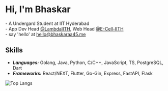 # Hi, I'm Bhaskar

\- A Undergard Student at IIT Hyderabad
<br/>
\- App Dev Head [@LambdaIITH](https://iith.dev), Web Head [@E-Cell-IITH](https://ecell.iith.ac.in)
<br/>
\- say 'hello' at [hello@bhaskaraa45.me](mailto:hello@bhaskaraa45.me)

## Skills
- ***Languages:*** Golang, Java, Python, C/C++, JavaScript, TS, PostgreSQL, Dart
- ***Frameworks:*** React/NEXT, Flutter, Go-Gin, Express, FastAPI, Flask

![Top Langs](https://github-readme-stats.vercel.app/api/top-langs/?username=bhaskaraa45&layout=compact)
